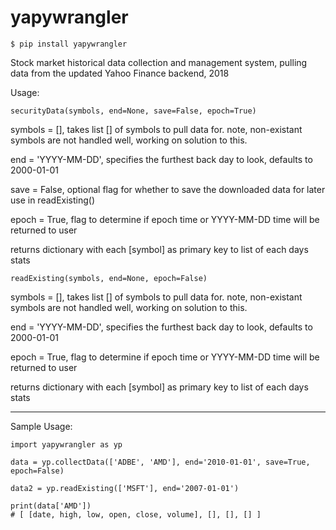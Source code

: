 # yapywrangler

    $ pip install yapywrangler
    
    
Stock market historical data collection and management system, pulling data from the updated Yahoo Finance backend, 2018


Usage:


    securityData(symbols, end=None, save=False, epoch=True)

symbols = [], takes list [] of symbols to pull data for. note, non-existant symbols are not handled well, working on solution to this.
    
end = 'YYYY-MM-DD', specifies the furthest back day to look, defaults to 2000-01-01
    
save = False, optional flag for whether to save the downloaded data for later use in readExisting()
    
epoch = True, flag to determine if epoch time or YYYY-MM-DD time will be returned to user
    
returns dictionary with each [symbol] as primary key to list of each days stats


    readExisting(symbols, end=None, epoch=False)

symbols = [], takes list [] of symbols to pull data for. note, non-existant symbols are not handled well, working on solution to this.
    
end = 'YYYY-MM-DD', specifies the furthest back day to look, defaults to 2000-01-01
    
epoch = True, flag to determine if epoch time or YYYY-MM-DD time will be returned to user
    
returns dictionary with each [symbol] as primary key to list of each days stats

--------------------------------------------------------------------------------------------------

Sample Usage:

    import yapywrangler as yp

    data = yp.collectData(['ADBE', 'AMD'], end='2010-01-01', save=True, epoch=False)
    
    data2 = yp.readExisting(['MSFT'], end='2007-01-01') 

    print(data['AMD'])
    # [ [date, high, low, open, close, volume], [], [], [] ]
